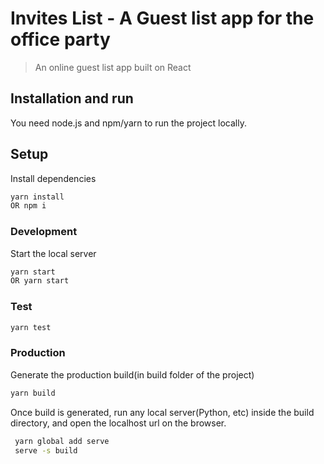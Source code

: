 Invites List - A Guest list app for the office party
===========

> An online guest list app built on React

## Installation and run
You need node.js and npm/yarn to run the project locally.

## Setup
Install dependencies
```sh
yarn install
OR npm i
```

### Development
Start the local server
```sh
yarn start
OR yarn start
```

### Test
```sh
yarn test
```

### Production
Generate the production build(in build folder of the project)
```sh
yarn build
```
Once build is generated, run any local server(Python, etc) inside the build directory, and open the localhost url on the browser.

```sh
 yarn global add serve
 serve -s build
```
